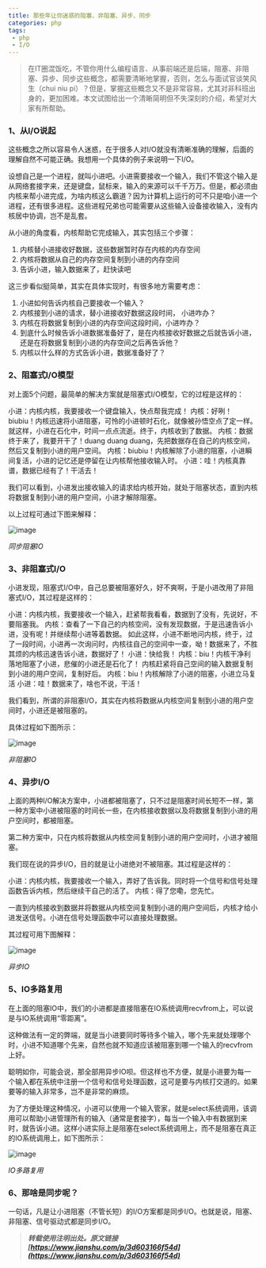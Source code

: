 ```yaml
---
title: 那些年让你迷惑的阻塞、非阻塞、异步、同步
categories: php
tags:
 - php
 - I/O
---
```



> 在IT圈混饭吃，不管你用什么编程语言、从事前端还是后端，阻塞、非阻塞、异步、同步这些概念，都需要清晰地掌握，否则，怎么与面试官谈笑风生（chui niu pi）？但是，掌握这些概念又不是非常容易，尤其对非科班出身的，更加困难。本文试图给出一个清晰简明但不失深刻的介绍，希望对大家有所帮助。

<!-- more -->

### 1、从I/O说起

这些概念之所以容易令人迷惑，在于很多人对I/O就没有清晰准确的理解，后面的理解自然不可能正确。我想用一个具体的例子来说明一下I/O。

设想自己是一个进程，就叫小进吧。小进需要接收一个输入，我们不管这个输入是从网络套接字来，还是键盘，鼠标来，输入的来源可以千千万万。但是，都必须由内核来帮小进完成，为啥内核这么霸道？因为计算机上运行的可不只是咱小进一个进程，还有很多进程。这些进程兄弟也可能需要从这些输入设备接收输入，没有内核居中协调，岂不是乱套。

从小进的角度看，内核帮助它完成输入，其实包括三个步骤：

1. 内核替小进接收好数据，这些数据暂时存在内核的内存空间
2. 内核将数据从自己的内存空间复制到小进的内存空间
3. 告诉小进，输入数据来了，赶快读吧


这三步看似挺简单，其实在具体实现时，有很多地方需要考虑：

1. 小进如何告诉内核自己要接收一个输入？
2. 内核接到小进的请求，替小进接收好数据这段时间， 小进咋办？
3. 内核在将数据复制到小进的内存空间这段时间，小进咋办？
4. 到底什么时候告诉小进数据准备好了，是在内核接收好数据之后就告诉小进，还是在将数据复制到小进的内存空间之后再告诉他？
5. 内核以什么样的方式告诉小进，数据准备好了？


### 2、阻塞式I/O模型

对上面5个问题，最简单的解决方案就是阻塞式I/O模型，它的过程是这样的：

小进：内核内核，我要接收一个键盘输入，快点帮我完成！
内核：好咧！biubiu！内核迅速将小进阻塞，可怜的小进顿时石化，就像被孙悟空点了定一样。
就这样，小进在石化中，时间一点点流逝。终于，内核收到了数据。
内核：数据终于来了，我要开干了！duang duang duang，先把数据存在自己的内核空间，然后又复制到小进的用户空间。
内核：biubiu！内核解除了小进的阻塞，小进瞬间复活，小进的记忆还是停留在让内核帮他接收输入时。
小进：哇！内核真靠谱，数据已经有了！干活去！

我们可以看到，小进发出接收输入的请求给内核开始，就处于阻塞状态，直到内核将数据复制到小进的用户空间，小进才解除阻塞。

以上过程可通过下图来解释：

![image](https://ws1.sinaimg.cn/large/005H70QEgy1g2qho3ja6nj314k0mmgqs.jpg)

*同步阻塞IO*

### 3、非阻塞式I/O

小进发现，阻塞式I/O中，自己总要被阻塞好久，好不爽啊，于是小进改用了非阻塞式I/O，其过程是这样的：

小进：内核内核，我要接收一个输入，赶紧帮我看看，数据到了没有，先说好，不要阻塞我。
内核：查看了一下自己的内核空间，没有发现数据，于是迅速告诉小进，没有呢！并继续帮小进等着数据。
如此这样，小进不断地问内核，终于，过了一段时间，小进再一次询问时，内核往自己的空间中一查，呦！数据来了，不胜其烦的内核迅速告诉小进，数据好了！
小进：快给我！
内核：biu！内核干净利落地阻塞了小进，悲催的小进还是石化了！
内核赶紧将自己空间的输入数据复制到小进的用户空间，复制好后。
内核：biu！内核解除了小进的阻塞，小进立马复活
小进：哇！数据来了，啥也不说，干活！

我们看到，所谓的非阻塞I/O，其实在内核将数据从内核空间复制到小进的用户空间时，小进还是被阻塞的。

具体过程如下图所示：

![image](https://ws1.sinaimg.cn/large/005H70QEgy1g2qhosbf58j313w0la45k.jpg)

*非阻塞IO*

### 4、异步I/O

上面的两种I/O解决方案中，小进都被阻塞了，只不过是阻塞时间长短不一样，第一种方案中小进被阻塞的时间长一些，在内核接收数据以及将数据复制到小进的用户空间时，都被阻塞。

第二种方案中，只在内核将数据从内核空间复制到小进的用户空间时，小进才被阻塞。

我们现在说的异步I/O，目的就是让小进绝对不被阻塞。其过程是这样的：

小进：内核内核，我要接收一个输入，弄好了告诉我。同时将一个信号和信号处理函数告诉内核，然后继续干自己的活了。
内核：得了您嘞，您先忙。

一直到内核接收到数据并将数据从内核空间复制到小进的用户空间后，内核才给小进发送信号。小进在信号处理函数中可以直接处理数据。

其过程可用下图解释：

![image](https://ws1.sinaimg.cn/large/005H70QEgy1g2qhp3i9knj312k0kowiv.jpg)

*异步IO*

### 5、IO多路复用

在上面的阻塞IO中，我们的小进都是直接阻塞在IO系统调用recvfrom上，可以说是与IO系统调用“零距离”。

这种做法有一定的弊端，就是当小进要同时等待多个输入，哪个先来就处理哪个时，小进不知道哪个先来，自然也就不知道应该被阻塞到哪一个输入的recvfrom上好。

聪明如你，可能会说，那全部用异步IO呗。但这样也不方便，就是小进要为每一个输入都在系统中注册一个信号和信号处理函数，这可是要与内核打交道的。如果要等的输入非常多，岂不是非常的麻烦。

为了方便处理这种情况，小进可以使用一个输入管家，就是select系统调用，该调用可以帮助小进管理所有的输入（通常是套接字），每当一个输入中有数据到来时，就告诉小进。这样小进实际上是阻塞在select系统调用上，而不是阻塞在真正的IO系统调用上，如下图所示：


![image](https://ws1.sinaimg.cn/large/005H70QEgy1g2qhpf7n8qj31gq0p67dt.jpg)

*IO多路复用*

### 6、那啥是同步呢？

一句话，凡是让小进阻塞（不管长短）的I/O方案都是同步I/O。也就是说，阻塞、非阻塞、信号驱动式都是同步I/O。




> ***转载使用注明出处。原文链接 [https://www.jianshu.com/p/3d603166f54d](https://www.jianshu.com/p/3d603166f54d)***